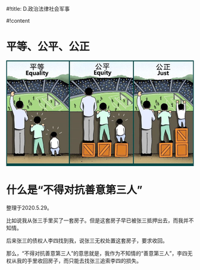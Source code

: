 #!title:    D.政治法律社会军事

#!content

# 平等、公平、公正

![ ](./image/D/平等-公平-公正.jpg)

# 什么是“不得对抗善意第三人”

整理于2020.5.29。

比如说我从张三手里买了一套房子。但是这套房子早已被张三抵押出去，而我并不知情。

后来张三的债权人李四找到我，说张三无权处置这套房子，要求收回。

那么，“不得对抗善意第三人”的意思就是，我作为不知情的“善意第三人”，李四无权从我的手里收回房子，而只能去找张三追索李四的损失。
